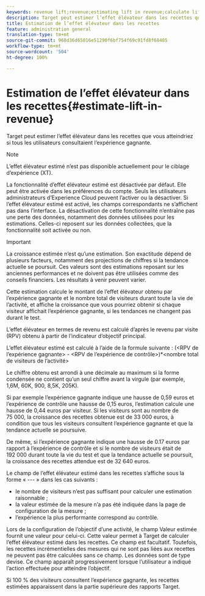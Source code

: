 ```yaml
---
keywords: revenue lift;revenue;estimating lift in revenue;calculate lift;estimated value
description: Target peut estimer l’effet élévateur dans les recettes que vous atteindriez si tous les utilisateurs consultaient l’expérience gagnante.
title: Estimation de l’effet élévateur dans les recettes
feature: administration general
translation-type: tm+mt
source-git-commit: 968d36d65016e51290f6bf754f69c91fd8f68405
workflow-type: tm+mt
source-wordcount: '504'
ht-degree: 100%

---
```



# Estimation de l’effet élévateur dans les recettes{#estimate-lift-in-revenue}

Target peut estimer l’effet élévateur dans les recettes que vous atteindriez si tous les utilisateurs consultaient l’expérience gagnante.

>[!NOTE]
>
>L’effet élévateur estimé n’est pas disponible actuellement pour le ciblage d’expérience (XT).

La fonctionnalité d’effet élévateur estimé est désactivée par défaut. Elle peut être activée dans les préférences du compte. Seuls les utilisateurs administrateurs d’Experience Cloud peuvent l’activer ou la désactiver. Si l’effet élévateur estimé est activé, les champs correspondants ne s’affichent pas dans l’interface. La désactivation de cette fonctionnalité n’entraîne pas une perte des données, notamment des données utilisées pour les estimations. Celles-ci reposent sur les données collectées, que la fonctionnalité soit activée ou non.

>[!IMPORTANT]
>
>La croissance estimée n’est qu’une estimation. Son exactitude dépend de plusieurs facteurs, notamment des projections de chiffres si la tendance actuelle se poursuit. Ces valeurs sont des estimations reposant sur les anciennes performances et ne doivent pas être utilisées comme des conseils financiers. Les résultats à venir peuvent varier.

Cette estimation calcule le montant de l’effet élévateur obtenu par l’expérience gagnante et le nombre total de visiteurs durant toute la vie de l’activité, et affiche la croissance que vous pourriez obtenir si chaque visiteur affichait l’expérience gagnante, si les tendances ne changent pas durant le test.

L’effet élévateur en termes de revenu est calculé d’après le revenu par visite (RPV) obtenu à partir de l’indicateur d’objectif principal.

L’effet élévateur estimé est calculé à l’aide de la formule suivante : (&lt;RPV de l’expérience gagnante> - &lt;RPV de l’expérience de contrôle>)*&lt;nombre total de visiteurs de l’activité>

Le chiffre obtenu est arrondi à une décimale au maximum si la forme condensée ne contient qu’un seul chiffre avant la virgule (par exemple, 1,6M, 60K, 900, 8,5K, 205K).

Si par exemple l’expérience gagnante indique une hausse de 0,59 euros et l’expérience de contrôle une hausse de 0,15 euros, l’estimation calcule une hausse de 0,44 euros par visiteur. Si les visiteurs sont au nombre de 75 000, la croissance des recettes obtenue est de 33 000 euros, à condition que tous les visiteurs consultent l’expérience gagnante et que la tendance actuelle se poursuive.

De même, si l’expérience gagnante indique une hausse de 0.17 euros par rapport à l’expérience de contrôle et si le nombre de visiteurs était de 192 000 durant toute la vie du test et que la tendance actuelle se poursuit, la croissance des recettes attendue est de 32 640 euros.

Le champ de l’effet élévateur estimé dans les recettes s’affiche sous la forme « --- » dans les cas suivants :

* le nombre de visiteurs n’est pas suffisant pour calculer une estimation raisonnable ;
* la valeur estimée de la mesure n’a pas été indiquée dans la page de configuration de la mesure ;
* l’expérience la plus performante correspond au contrôle.

Lors de la configuration de l’objectif d’une activité, le champ Valeur estimée fournit une valeur pour celui-ci. Cette valeur permet à Target de calculer l’effet élévateur estimé dans les recettes. Ce champ est facultatif. Toutefois, les recettes incrémentielles des mesures qui ne sont pas liées aux recettes ne peuvent pas être calculées sans ce champ. Les données sont de type devise. Ce champ apparaît progressivement lorsque l’utilisateur a indiqué l’action effectuée pour atteindre l’objectif.

Si 100 % des visiteurs consultent l’expérience gagnante, les recettes estimées apparaissent dans la partie supérieure des rapports Target.
